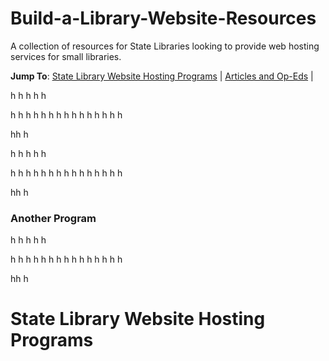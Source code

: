# Build-a-Library-Website-Resources

A collection of resources for State Libraries looking to provide web hosting services for small libraries.

**Jump To**: [State Library Website Hosting Programs](#state-library-website-hosting-programs) | [Articles and Op-Eds](#articles-and-op-eds) |

h
h
h
h
h

h
h
h
h
h
h
h
h
h
h
h
h
h
h
h

hh
h




h
h
h
h
h

h
h
h
h
h
h
h
h
h
h
h
h
h
h
h

hh
h


### Another Program
h
h
h
h
h

h
h
h
h
h
h
h
h
h
h
h
h
h
h
h

hh
h
# State Library Website Hosting Programs
